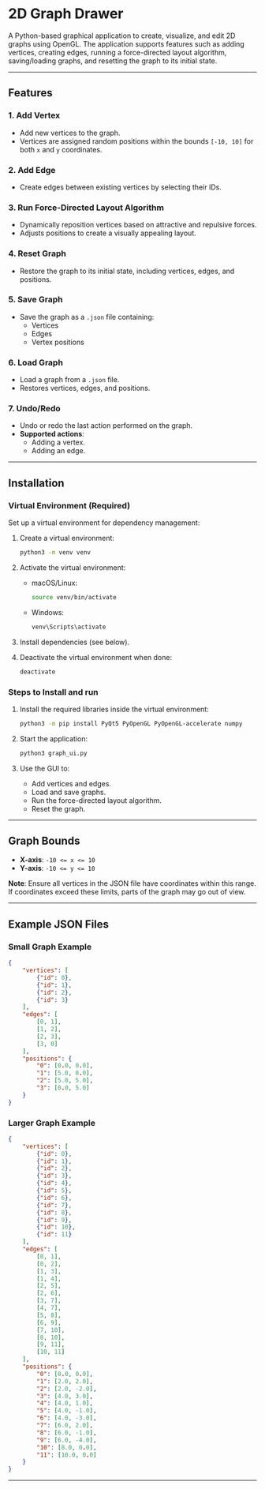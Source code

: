 # 2D Graph Drawer

A Python-based graphical application to create, visualize, and edit 2D graphs using OpenGL. The application supports features such as adding vertices, creating edges, running a force-directed layout algorithm, saving/loading graphs, and resetting the graph to its initial state.

---

## Features

### 1. **Add Vertex**
- Add new vertices to the graph.
- Vertices are assigned random positions within the bounds `[-10, 10]` for both `x` and `y` coordinates.

### 2. **Add Edge**
- Create edges between existing vertices by selecting their IDs.

### 3. **Run Force-Directed Layout Algorithm**
- Dynamically reposition vertices based on attractive and repulsive forces.
- Adjusts positions to create a visually appealing layout.

### 4. **Reset Graph**
- Restore the graph to its initial state, including vertices, edges, and positions.

### 5. **Save Graph**
- Save the graph as a `.json` file containing:
  - Vertices
  - Edges
  - Vertex positions

### 6. **Load Graph**
- Load a graph from a `.json` file.
- Restores vertices, edges, and positions.

### 7. **Undo/Redo**
- Undo or redo the last action performed on the graph.
- **Supported actions**:
  - Adding a vertex.
  - Adding an edge.

---

## Installation

### **Virtual Environment (Required)**
Set up a virtual environment for dependency management:

1. Create a virtual environment:
   ```bash
   python3 -m venv venv
   ```

2. Activate the virtual environment:
   - macOS/Linux:
     ```bash
     source venv/bin/activate
     ```
   - Windows:
     ```bash
     venv\Scripts\activate
     ```

3. Install dependencies (see below).

4. Deactivate the virtual environment when done:
   ```bash
   deactivate
   ```

### **Steps to Install and run**
1. Install the required libraries inside the virtual environment:
   ```bash
   python3 -m pip install PyQt5 PyOpenGL PyOpenGL-accelerate numpy
   ```

3. Start the application:
   ```bash
   python3 graph_ui.py
   ```

4. Use the GUI to:
   - Add vertices and edges.
   - Load and save graphs.
   - Run the force-directed layout algorithm.
   - Reset the graph.

---

## Graph Bounds

- **X-axis**: `-10 <= x <= 10`
- **Y-axis**: `-10 <= y <= 10`

**Note**: Ensure all vertices in the JSON file have coordinates within this range. If coordinates exceed these limits, parts of the graph may go out of view.

---

## Example JSON Files

### Small Graph Example
```json
{
    "vertices": [
        {"id": 0},
        {"id": 1},
        {"id": 2},
        {"id": 3}
    ],
    "edges": [
        [0, 1],
        [1, 2],
        [2, 3],
        [3, 0]
    ],
    "positions": {
        "0": [0.0, 0.0],
        "1": [5.0, 0.0],
        "2": [5.0, 5.0],
        "3": [0.0, 5.0]
    }
}
```

### Larger Graph Example
```json
{
    "vertices": [
        {"id": 0},
        {"id": 1},
        {"id": 2},
        {"id": 3},
        {"id": 4},
        {"id": 5},
        {"id": 6},
        {"id": 7},
        {"id": 8},
        {"id": 9},
        {"id": 10},
        {"id": 11}
    ],
    "edges": [
        [0, 1],
        [0, 2],
        [1, 3],
        [1, 4],
        [2, 5],
        [2, 6],
        [3, 7],
        [4, 7],
        [5, 8],
        [6, 9],
        [7, 10],
        [8, 10],
        [9, 11],
        [10, 11]
    ],
    "positions": {
        "0": [0.0, 0.0],
        "1": [2.0, 2.0],
        "2": [2.0, -2.0],
        "3": [4.0, 3.0],
        "4": [4.0, 1.0],
        "5": [4.0, -1.0],
        "6": [4.0, -3.0],
        "7": [6.0, 2.0],
        "8": [6.0, -1.0],
        "9": [6.0, -4.0],
        "10": [8.0, 0.0],
        "11": [10.0, 0.0]
    }
}
```

---
